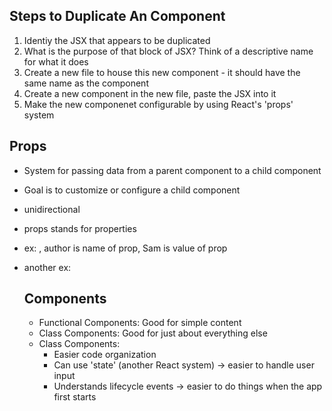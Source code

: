 ## Steps to Duplicate An Component

1. Identiy the JSX that appears to be duplicated
2. What is the purpose of that block of JSX? Think of a descriptive name for what it does
3. Create a new file to house this new component - it should have the same name as the component
4. Create a new component in the new file, paste the JSX into it
5. Make the new componenet configurable by using React's 'props' system

## Props

- System for passing data from a parent component to a child component
- Goal is to customize or configure a child component
- unidirectional
- props stands for properties
- ex: <CommentDetail author="Sam" />, author is name of prop, Sam is value of prop
- another ex:
  <ApprovalCard>
        <CommentDetail
            avatar={faker.image.avatar()}
            author={faker.name.firstName()}
            timeAgo="Today at 4:45PM"
            content={faker.lorem.sentences()}
          />
  </ApprovalCard>

  ## Components
  - Functional Components: Good for simple content
  - Class Components: Good for just about everything else
  - Class Components:
    - Easier code organization
    - Can use 'state' (another React system) -> easier to handle user input
    - Understands lifecycle events -> easier to do things when the app first starts
